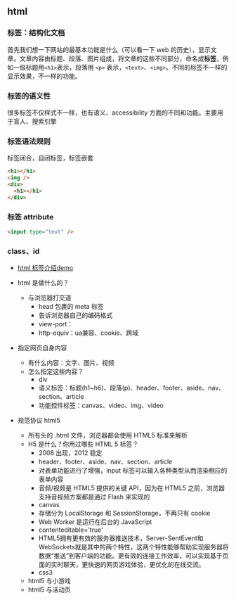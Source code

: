 ## html

### 标签：结构化文档

首先我们想一下网站的最基本功能是什么（可以看一下 web 的历史），显示文章。文章内容由标题、段落、图片组成，将文章的这些不同部分，命名成**标签**，例如一级标题用`<h1>`表示，段落用 `<p>` 表示，`<text>`、`<img>`。不同的标签不一样的显示效果，不一样的功能。

### 标签的语义性

很多标签不仅样式不一样，也有语义、accessibility 方面的不同和功能。主要用于盲人、搜索引擎

### 标签语法规则

标签闭合，自闭标签，标签嵌套

```html
<h1></h1>
<img />
<div>
  <h1></h1>
</div>
```

### 标签 attribute

```html
<input type="text" />
```

### class、id

- [html 标签介绍demo](/pages/frontendExample/html-basic-tag.html)

- html 是做什么的？
  - 与浏览器打交道 
    - head 包裹的 meta 标签
    - 告诉浏览器自己的编码格式
    - view-port：
    - http-equiv：ua兼容、cookie、跨域
- 指定网页自身内容
  - 有什么内容：文字、图片、视频
  - 怎么指定这些内容？
    - div
    - 语义标签：标题(h1~h6)、段落(p)、header、footer、aside、nav、section、article
    - 功能控件标签：canvas、video、img、video
- 规范协议 html5
  - 所有<!DOCTYPE html>头的 .html 文件，浏览器都会使用 HTML5 标准来解析
  - H5 是什么？你用过哪些 HTML 5 标签？
    - 2008 出现，2012 稳定
    - header、footer、aside、nav、section、article
    - 对表单功能进行了增强，input 标签可以输入各种类型从而渲染相应的表单内容
    - 音频/视频是 HTML5 提供的关键 API，因为在 HTML5 之前，浏览器支持音视频方案都是通过 Flash 来实现的
    - canvas
    - 存储分为 LocalStorage 和 SessionStorage，不再只有 cookie
    - Web Worker 是运行在后台的 JavaScript
    - contenteditable='true'
    - HTML5拥有更有效的服务器推送技术，Server-SentEvent和WebSockets就是其中的两个特性，这两个特性能够帮助实现服务器将数据“推送”到客户端的功能。更有效的连接工作效率，可以实现基于页面的实时聊天，更快速的网页游戏体验，更优化的在线交流。
    - css3
  - html5 与小游戏
  - html5 与活动页